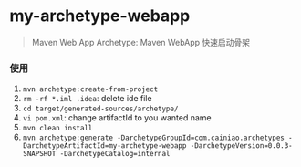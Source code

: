 # my-archetype-webapp 

> Maven Web App Archetype: Maven WebApp 快速启动骨架

### 使用
1. `mvn archetype:create-from-project`
2. `rm -rf *.iml .idea`: delete ide file
3. `cd target/generated-sources/archetype/`
4. `vi pom.xml`: change artifactId to you wanted name
5. `mvn clean install`
6. `mvn archetype:generate -DarchetypeGroupId=com.cainiao.archetypes -DarchetypeArtifactId=my-archetype-webapp -DarchetypeVersion=0.0.3-SNAPSHOT -DarchetypeCatalog=internal`